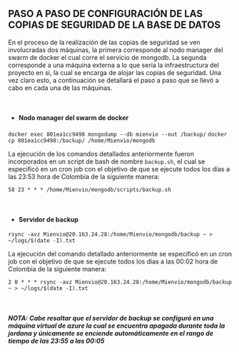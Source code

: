  ## PASO A PASO DE CONFIGURACIÓN DE LAS COPIAS DE SEGURIDAD DE LA BASE DE DATOS

En el proceso de la realización de las copias de seguridad se ven involucradas dos máquinas, la primera corresponde al nodo manager del swarm de docker el cual corre el servicio de mongodb. La segunda corresponde a una máquina externa a lo que sería la infraestructura del proyecto en sí, la cual se encarga de alojar las copias de seguridad. Una vez claro esto, a continuación se detallará el paso a paso que se llevó a cabo en cada una de las máquinas.

&nbsp;

- #### Nodo manager del swarm de docker

`docker exec 801ea1cc9498 mongodump --db mienvio --out /backup/`
`docker cp 801ea1cc9498:/backup/ /home/Mienvio/mongodb`

La ejecución de los comandos detallados anteriormente fueron incorporados en un script de bash de nombre `backup.sh`, el cual se especificó en un cron job con el objetivo de que se ejecute todos los días a las 23:53 hora de Colombia de la siguiente manera:

`58 23 * * * /home/Mienvio/mongodb/scripts/backup.sh`

&nbsp;

- #### Servidor de backup

`rsync -avz Mienvio@20.163.24.28:/home/Mienvio/mongodb/backup ~ > ~/logs/$(date -I).txt`

La ejecución del comando detallado anteriormente se especificó en un cron job con el objetivo de que se ejecute todos los días a las 00:02 hora de Colombia de la siguiente manera:

`2 0 * * * rsync -avz Mienvio@20.163.24.28:/home/Mienvio/mongodb/backup ~ > ~/logs/$(date -I).txt`  

&nbsp;

##### NOTA: Cabe resaltar que el servidor de backup se configuró en una máquina virtual de azure la cual se encuentra apagada durante toda la jordana y únicamente se enciende automáticamente en el rango de tiempo de las 23:55 a las 00:05